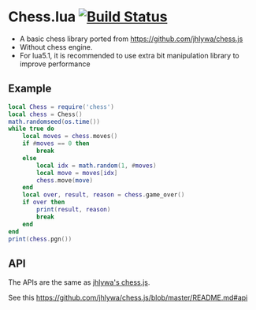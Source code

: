 # Chess.lua [![Build Status](https://travis-ci.com/arizati/chess.lua.svg?branch=master)](https://travis-ci.com/arizati/chess.lua)

- A basic chess library ported from https://github.com/jhlywa/chess.js
- Without chess engine.
- For lua5.1, it is recommended to use extra bit manipulation library to improve performance

## Example

```lua
local Chess = require('chess')
local chess = Chess()
math.randomseed(os.time())
while true do
    local moves = chess.moves()
    if #moves == 0 then
        break
    else
        local idx = math.random(1, #moves)
        local move = moves[idx]
        chess.move(move)
    end
    local over, result, reason = chess.game_over()
    if over then
        print(result, reason)
        break
    end
end
print(chess.pgn())
```

## API

The APIs are the same as [jhlywa's chess.js](https://github.com/jhlywa/chess.js).

See this https://github.com/jhlywa/chess.js/blob/master/README.md#api
